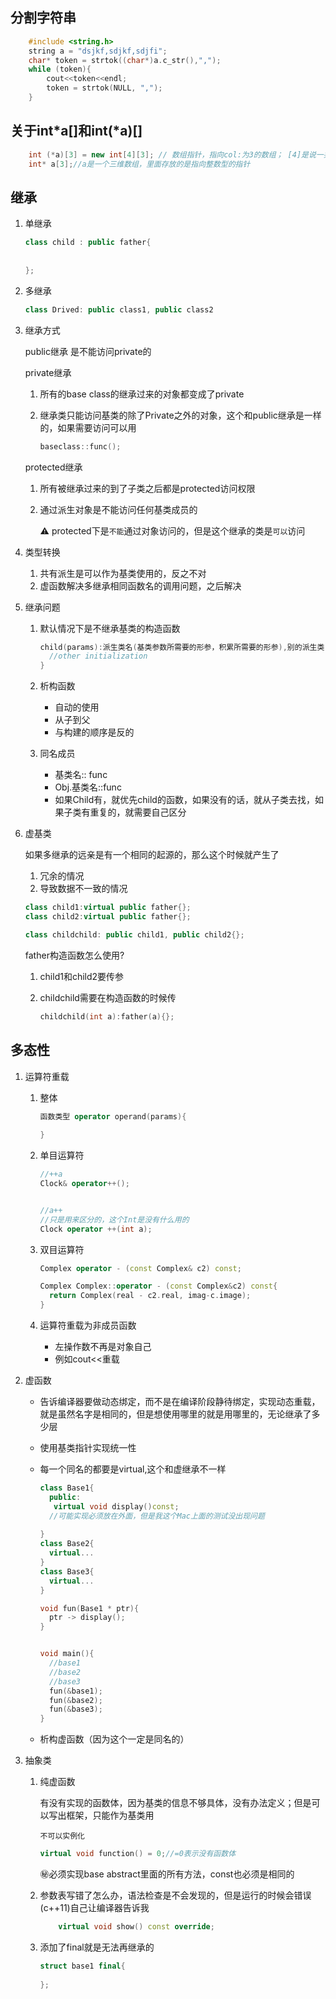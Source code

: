 
## 分割字符串
```c++
    #include <string.h>
    string a = "dsjkf,sdjkf,sdjfi";
    char* token = strtok((char*)a.c_str(),",");
    while (token){
        cout<<token<<endl;
        token = strtok(NULL, ",");
    }
```
## 关于int*a[]和int(*a)[]

```c++
    int (*a)[3] = new int[4][3]; // 数组指针，指向col:为3的数组； [4]是说一共分配了四个这样的数组
    int* a[3];//a是一个三维数组，里面存放的是指向整数型的指针
```
## 继承

1. 单继承

   ```c++
   class child : public father{
     
     
   };
   ```

2. 多继承

   ```c++
   class Drived: public class1, public class2
   ```

3. 继承方式

   public继承 是不能访问private的

   private继承

    1. 所有的base class的继承过来的对象都变成了private

    2. 继承类只能访问基类的除了Private之外的对象，这个和public继承是一样的，如果需要访问可以用

       ```c++
       baseclass::func();
       ```

   protected继承

   1. 所有被继承过来的到了子类之后都是protected访问权限

   2. 通过派生对象是不能访问任何基类成员的

      ⚠️ protected下是`不能`通过对象访问的，但是这个继承的类是`可以`访问

      

4. 类型转换
   1. 共有派生是可以作为基类使用的，反之不对
   2. 虚函数解决多继承相同函数名的调用问题，之后解决

5. 继承问题

   1. 默认情况下是不继承基类的构造函数

      ```c++
      child(params):派生类名(基类参数所需要的形参，积累所需要的形参),别的派生类(参数){
       	//other initialization 
      }
      ```

   2. 析构函数

      - 自动的使用
      - 从子到父
      - 与构建的顺序是反的

   3. 同名成员
      - 基类名:: func
      - Obj.基类名::func
      - 如果Child有，就优先child的函数，如果没有的话，就从子类去找，如果子类有重复的，就需要自己区分

6. 虚基类

   如果多继承的远亲是有一个相同的起源的，那么这个时候就产生了

   1. 冗余的情况
   2. 导致数据不一致的情况

   ```c++
   class child1:virtual public father{};
   class child2:virtual public father{};
   
   class childchild: public child1, public child2{};
   ```

   

   father构造函数怎么使用?

   1. child1和child2要传参

   2. childchild需要在构造函数的时候传

      ```c++
      childchild(int a):father(a){};
      ```

## 多态性

1. 运算符重载

   1. 整体

      ```c++
      函数类型 operator operand(params){
        
      }
      
      ```

      

   2. 单目运算符

      ```c++
      //++a
      Clock& operator++();
      
      
      //a++
      //只是用来区分的，这个Int是没有什么用的 
      Clock operator ++(int a);
      ```

      

   3. 双目运算符

      ```c++
      Complex operator - (const Complex& c2) const;
      
      Complex Complex::operator - (const Complex&c2) const{
        return Complex(real - c2.real, imag-c.image);
      }
      ```

   4. 运算符重载为非成员函数

      - 左操作数不再是对象自己
      - 例如cout<<重载

2. 虚函数

   - 告诉编译器要做动态绑定，而不是在编译阶段静待绑定，实现动态重载，就是虽然名字是相同的，但是想使用哪里的就是用哪里的，无论继承了多少层

   - 使用基类指针实现统一性

   - 每一个同名的都要是virtual,这个和虚继承不一样

     ```c++
     class Base1{
       public:
       	virtual void display()const;
       //可能实现必须放在外面，但是我这个Mac上面的测试没出现问题
       
     }
     class Base2{
       virtual...
     }
     class Base3{
       virtual...
     }
     
     void fun(Base1 * ptr){
       ptr -> display();
     }
     
     
     void main(){
       //base1
       //base2
       //base3
       fun(&base1);
       fun(&base2);
       fun(&base3); 
     }
     ```

   

   - 析构虚函数（因为这个一定是同名的）

3. 抽象类

   1. 纯虚函数

      有没有实现的函数体，因为基类的信息不够具体，没有办法定义；但是可以写出框架，只能作为基类用

      `不可以实例化`

      ```c++
      virtual void function() = 0;//=0表示没有函数体
      ```

      ㊙️必须实现base abstract里面的所有方法，const也必须是相同的

   2. 参数表写错了怎么办，语法检查是不会发现的，但是运行的时候会错误(c++11)自己让编译器告诉我

      ```c++
          virtual void show() const override;
      
      ```

   3. 添加了final就是无法再继承的

      ```c++
      struct base1 final{
        
      }; 
      ```

      


